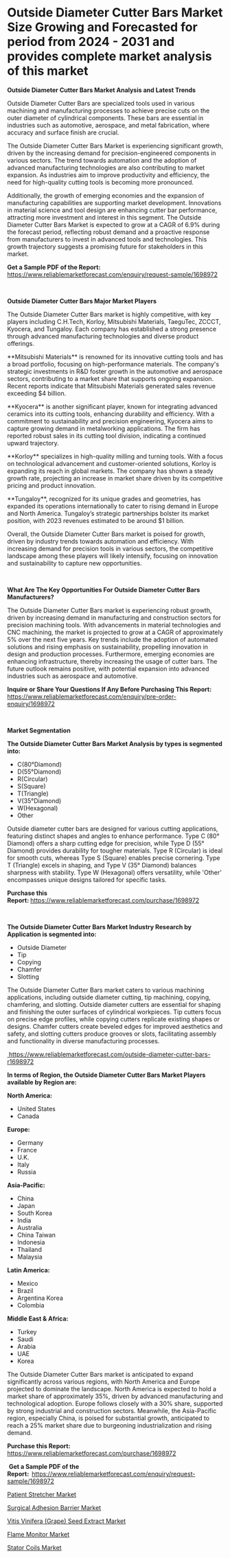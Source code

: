 <p><h1>Outside Diameter Cutter Bars Market Size Growing and Forecasted for period from 2024 - 2031 and provides complete market analysis of this market</h1></p><p><strong>Outside Diameter Cutter Bars Market Analysis and Latest Trends</strong></p>
<p><p>Outside Diameter Cutter Bars are specialized tools used in various machining and manufacturing processes to achieve precise cuts on the outer diameter of cylindrical components. These bars are essential in industries such as automotive, aerospace, and metal fabrication, where accuracy and surface finish are crucial.</p><p>The Outside Diameter Cutter Bars Market is experiencing significant growth, driven by the increasing demand for precision-engineered components in various sectors. The trend towards automation and the adoption of advanced manufacturing technologies are also contributing to market expansion. As industries aim to improve productivity and efficiency, the need for high-quality cutting tools is becoming more pronounced.</p><p>Additionally, the growth of emerging economies and the expansion of manufacturing capabilities are supporting market development. Innovations in material science and tool design are enhancing cutter bar performance, attracting more investment and interest in this segment. The Outside Diameter Cutter Bars Market is expected to grow at a CAGR of 6.9% during the forecast period, reflecting robust demand and a proactive response from manufacturers to invest in advanced tools and technologies. This growth trajectory suggests a promising future for stakeholders in this market.</p></p>
<p><strong>Get a Sample PDF of the Report:&nbsp;</strong> <a href="https://www.reliablemarketforecast.com/enquiry/request-sample/1698972?utm_campaign=1167&utm_medium=2&utm_source=Github&utm_content=ia&utm_term=20102024&utm_id=outside-diameter-cutter-bars">https://www.reliablemarketforecast.com/enquiry/request-sample/1698972</a></p>
<p>&nbsp;</p>
<p><strong>Outside Diameter Cutter Bars Major Market Players</strong></p>
<p><p>The Outside Diameter Cutter Bars market is highly competitive, with key players including C.H.Tech, Korloy, Mitsubishi Materials, TaeguTec, ZCCCT, Kyocera, and Tungaloy. Each company has established a strong presence through advanced manufacturing technologies and diverse product offerings.</p><p>**Mitsubishi Materials** is renowned for its innovative cutting tools and has a broad portfolio, focusing on high-performance materials. The company's strategic investments in R&D foster growth in the automotive and aerospace sectors, contributing to a market share that supports ongoing expansion. Recent reports indicate that Mitsubishi Materials generated sales revenue exceeding $4 billion.</p><p>**Kyocera** is another significant player, known for integrating advanced ceramics into its cutting tools, enhancing durability and efficiency. With a commitment to sustainability and precision engineering, Kyocera aims to capture growing demand in metalworking applications. The firm has reported robust sales in its cutting tool division, indicating a continued upward trajectory.</p><p>**Korloy** specializes in high-quality milling and turning tools. With a focus on technological advancement and customer-oriented solutions, Korloy is expanding its reach in global markets. The company has shown a steady growth rate, projecting an increase in market share driven by its competitive pricing and product innovation.</p><p>**Tungaloy**, recognized for its unique grades and geometries, has expanded its operations internationally to cater to rising demand in Europe and North America. Tungaloy’s strategic partnerships bolster its market position, with 2023 revenues estimated to be around $1 billion.</p><p>Overall, the Outside Diameter Cutter Bars market is poised for growth, driven by industry trends towards automation and efficiency. With increasing demand for precision tools in various sectors, the competitive landscape among these players will likely intensify, focusing on innovation and sustainability to capture new opportunities.</p></p>
<p>&nbsp;</p>
<p><strong>What Are The Key Opportunities For Outside Diameter Cutter Bars Manufacturers?</strong></p>
<p><p>The Outside Diameter Cutter Bars market is experiencing robust growth, driven by increasing demand in manufacturing and construction sectors for precision machining tools. With advancements in material technologies and CNC machining, the market is projected to grow at a CAGR of approximately 5% over the next five years. Key trends include the adoption of automated solutions and rising emphasis on sustainability, propelling innovation in design and production processes. Furthermore, emerging economies are enhancing infrastructure, thereby increasing the usage of cutter bars. The future outlook remains positive, with potential expansion into advanced industries such as aerospace and automotive.</p></p>
<p><strong>Inquire or Share Your Questions If Any Before Purchasing This Report:</strong> <a href="https://www.reliablemarketforecast.com/enquiry/pre-order-enquiry/1698972?utm_campaign=1167&utm_medium=2&utm_source=Github&utm_content=ia&utm_term=20102024&utm_id=outside-diameter-cutter-bars">https://www.reliablemarketforecast.com/enquiry/pre-order-enquiry/1698972</a></p>
<p>&nbsp;</p>
<p><strong>Market Segmentation</strong></p>
<p><strong>The Outside Diameter Cutter Bars Market Analysis by types is segmented into:</strong></p>
<p><ul><li>C(80°Diamond)</li><li>D(55°Diamond)</li><li>R(Circular)</li><li>S(Square)</li><li>T(Triangle)</li><li>V(35°Diamond)</li><li>W(Hexagonal)</li><li>Other</li></ul></p>
<p><p>Outside diameter cutter bars are designed for various cutting applications, featuring distinct shapes and angles to enhance performance. Type C (80° Diamond) offers a sharp cutting edge for precision, while Type D (55° Diamond) provides durability for tougher materials. Type R (Circular) is ideal for smooth cuts, whereas Type S (Square) enables precise cornering. Type T (Triangle) excels in shaping, and Type V (35° Diamond) balances sharpness with stability. Type W (Hexagonal) offers versatility, while 'Other' encompasses unique designs tailored for specific tasks.</p></p>
<p><strong>Purchase this Report:&nbsp;</strong><a href="https://www.reliablemarketforecast.com/purchase/1698972?utm_campaign=1167&utm_medium=2&utm_source=Github&utm_content=ia&utm_term=20102024&utm_id=outside-diameter-cutter-bars">https://www.reliablemarketforecast.com/purchase/1698972</a></p>
<p>&nbsp;</p>
<p><strong>The Outside Diameter Cutter Bars Market Industry Research by Application is segmented into:</strong></p>
<p><ul><li>Outside Diameter</li><li>Tip</li><li>Copying</li><li>Chamfer</li><li>Slotting</li></ul></p>
<p><p>The Outside Diameter Cutter Bars market caters to various machining applications, including outside diameter cutting, tip machining, copying, chamfering, and slotting. Outside diameter cutters are essential for shaping and finishing the outer surfaces of cylindrical workpieces. Tip cutters focus on precise edge profiles, while copying cutters replicate existing shapes or designs. Chamfer cutters create beveled edges for improved aesthetics and safety, and slotting cutters produce grooves or slots, facilitating assembly and functionality in diverse manufacturing processes.</p></p>
<p><a href="https://www.reliablemarketforecast.com/outside-diameter-cutter-bars-r1698972?utm_campaign=1167&utm_medium=2&utm_source=Github&utm_content=ia&utm_term=20102024&utm_id=outside-diameter-cutter-bars">&nbsp;https://www.reliablemarketforecast.com/outside-diameter-cutter-bars-r1698972</a></p>
<p><strong>In terms of Region, the Outside Diameter Cutter Bars Market Players available by Region are:</strong></p>
<p>
    <p> <strong> North America: </strong>
        <ul>
            <li>United States</li>
            <li>Canada</li>
        </ul>
        </p> 
    <p> <strong> Europe: </strong>
        <ul>
            <li>Germany</li>
            <li>France</li>
            <li>U.K.</li>
            <li>Italy</li>
            <li>Russia</li>
        </ul>
        </p> 
    <p> <strong> Asia-Pacific: </strong>
        <ul>
            <li>China</li>
            <li>Japan</li>
            <li>South Korea</li>
            <li>India</li>
            <li>Australia</li>
            <li>China Taiwan</li>
            <li>Indonesia</li>
            <li>Thailand</li>
            <li>Malaysia</li>
        </ul>
        </p> 
    <p> <strong> Latin America: </strong>
        <ul>
            <li>Mexico</li>
            <li>Brazil</li>
            <li>Argentina Korea</li>
            <li>Colombia</li>
        </ul>
        </p> 
    <p> <strong> Middle East & Africa: </strong>
        <ul>
            <li>Turkey</li>
            <li>Saudi</li>
            <li>Arabia</li>
            <li>UAE</li>
            <li>Korea</li>
        </ul>
    </p>
    </p>
<p><p>The Outside Diameter Cutter Bars market is anticipated to expand significantly across various regions, with North America and Europe projected to dominate the landscape. North America is expected to hold a market share of approximately 35%, driven by advanced manufacturing and technological adoption. Europe follows closely with a 30% share, supported by strong industrial and construction sectors. Meanwhile, the Asia-Pacific region, especially China, is poised for substantial growth, anticipated to reach a 25% market share due to burgeoning industrialization and rising demand.</p></p>
<p><strong>Purchase this Report: </strong><a href="https://www.reliablemarketforecast.com/purchase/1698972?utm_campaign=1167&utm_medium=2&utm_source=Github&utm_content=ia&utm_term=20102024&utm_id=outside-diameter-cutter-bars">https://www.reliablemarketforecast.com/purchase/1698972</a></p>
<p>&nbsp;<strong>Get a Sample PDF of the Report:&nbsp;&nbsp;</strong><a href="https://www.reliablemarketforecast.com/enquiry/request-sample/1698972?utm_campaign=1167&utm_medium=2&utm_source=Github&utm_content=ia&utm_term=20102024&utm_id=outside-diameter-cutter-bars">https://www.reliablemarketforecast.com/enquiry/request-sample/1698972</a></p>
<p><strong></strong></p>
<p><p><a href="https://www.linkedin.com/pulse/market-leaders-laggards-global-patient-stretcher-trends-rkije?utm_campaign=1167&utm_medium=2&utm_source=Github&utm_content=ia&utm_term=20102024&utm_id=outside-diameter-cutter-bars">Patient Stretcher Market</a></p><p><a href="https://www.linkedin.com/pulse/surgical-adhesion-barrier-market-matrix-applications-types-v72re?utm_campaign=1167&utm_medium=2&utm_source=Github&utm_content=ia&utm_term=20102024&utm_id=outside-diameter-cutter-bars">Surgical Adhesion Barrier Market</a></p><p><a href="https://github.com/kaceycoody4m/Market-Research-Report-List-1/blob/main/vitis-vinifera-grape-seed-extract-market.md?utm_campaign=1167&utm_medium=2&utm_source=Github&utm_content=ia&utm_term=20102024&utm_id=outside-diameter-cutter-bars">Vitis Vinifera (Grape) Seed Extract Market</a></p><p><a href="https://github.com/guneycigdem35/Market-Research-Report-List-5/blob/main/flame-monitor-market.md?utm_campaign=1167&utm_medium=2&utm_source=Github&utm_content=ia&utm_term=20102024&utm_id=outside-diameter-cutter-bars">Flame Monitor Market</a></p><p><a href="https://issuu.com/reportprime-2/docs/stator-coils-market-size-2030.pptx_9bffaba9f3408c?utm_campaign=1167&utm_medium=2&utm_source=Github&utm_content=ia&utm_term=20102024&utm_id=outside-diameter-cutter-bars">Stator Coils Market</a></p></p>